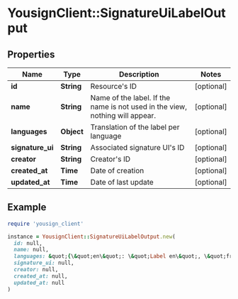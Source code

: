 # YousignClient::SignatureUiLabelOutput

## Properties

| Name | Type | Description | Notes |
| ---- | ---- | ----------- | ----- |
| **id** | **String** | Resource&#39;s ID | [optional] |
| **name** | **String** | Name of the label. If the name is not used in the view, nothing will appear. | [optional] |
| **languages** | **Object** | Translation of the label per language | [optional] |
| **signature_ui** | **String** | Associated signature UI&#39;s ID | [optional] |
| **creator** | **String** | Creator&#39;s ID | [optional] |
| **created_at** | **Time** | Date of creation | [optional] |
| **updated_at** | **Time** | Date of last update | [optional] |

## Example

```ruby
require 'yousign_client'

instance = YousignClient::SignatureUiLabelOutput.new(
  id: null,
  name: null,
  languages: &quot;{\&quot;en\&quot;: \&quot;Label en\&quot;, \&quot;fr\&quot;: \&quot;Label fr\&quot;}&quot;,
  signature_ui: null,
  creator: null,
  created_at: null,
  updated_at: null
)
```

